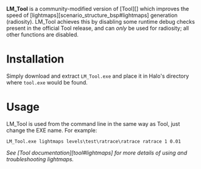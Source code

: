 **LM_Tool** is a community-modified version of [Tool][] which improves the speed of [lightmaps][scenario_structure_bsp#lightmaps] generation (radiosity). LM_Tool achieves this by disabling some runtime debug checks present in the official Tool release, and can _only_ be used for radiosity; all other functions are disabled.

# Installation
Simply download and extract `LM_Tool.exe` and place it in Halo's directory where `tool.exe` would be found.

# Usage
LM_Tool is used from the command line in the same way as Tool, just change the EXE name. For example:

```
LM_Tool.exe lightmaps levels\test\ratrace\ratrace ratrace 1 0.01
```

_See [Tool documentation][tool#lightmaps] for more details of using and troubleshooting lightmaps._
